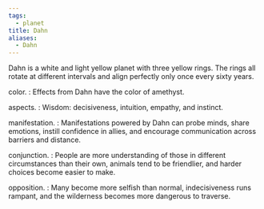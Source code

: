 ```yaml
---
tags:
  - planet
title: Dahn
aliases:
  - Dahn
---
```


Dahn is a white and light yellow planet with three yellow rings. The rings all rotate at different intervals and align perfectly only once every sixty years.

color.
:   Effects from Dahn have the color of <span class="text-[#662692]">amethyst</span>.

aspects.
: Wisdom: decisiveness, intuition, empathy, and instinct.

manifestation.
: Manifestations powered by Dahn can probe minds, share emotions, instill confidence in allies, and encourage communication across barriers and distance.

conjunction.
: People are more understanding of those in different circumstances than their own, animals tend to be friendlier, and harder choices become easier to make.

opposition.
: Many become more selfish than normal, indecisiveness runs rampant, and the wilderness becomes more dangerous to traverse.